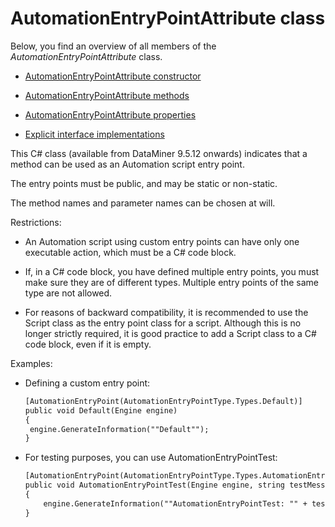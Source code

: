 # AutomationEntryPointAttribute class

Below, you find an overview of all members of the *AutomationEntryPointAttribute* class.

- [AutomationEntryPointAttribute constructor](AutomationEntryPointAttribute_constructor.md)

- [AutomationEntryPointAttribute methods](AutomationEntryPointAttribute_methods.md)

- [AutomationEntryPointAttribute properties](AutomationEntryPointAttribute_properties.md)

- [Explicit interface implementations](Explicit_interface_implementations.md)

This C# class (available from DataMiner 9.5.12 onwards) indicates that a method can be used as an Automation script entry point.

The entry points must be public, and may be static or non-static.

The method names and parameter names can be chosen at will.

Restrictions:

- An Automation script using custom entry points can have only one executable action, which must be a C# code block.

- If, in a C# code block, you have defined multiple entry points, you must make sure they are of different types. Multiple entry points of the same type are not allowed.

- For reasons of backward compatibility, it is recommended to use the Script class as the entry point class for a script. Although this is no longer strictly required, it is good practice to add a Script class to a C# code block, even if it is empty.

Examples:

- Defining a custom entry point:

    ```txt
    [AutomationEntryPoint(AutomationEntryPointType.Types.Default)]
    public void Default(Engine engine)                              
    {                                                               
     engine.GenerateInformation(""Default"");                       
    }                                                               
    ```

- For testing purposes, you can use AutomationEntryPointTest:

    ```txt
    [AutomationEntryPoint(AutomationEntryPointType.Types.AutomationEntryPointTest)]                                                 
    public void AutomationEntryPointTest(Engine engine, string testMessage, List<int> testIntList)                                   
    {                                                                                                                                 
        engine.GenerateInformation(""AutomationEntryPointTest: "" + testMessage + "" "" + string.Join("", "", testIntList.ToArray()));
    }                                                                                                                                 
    ```

